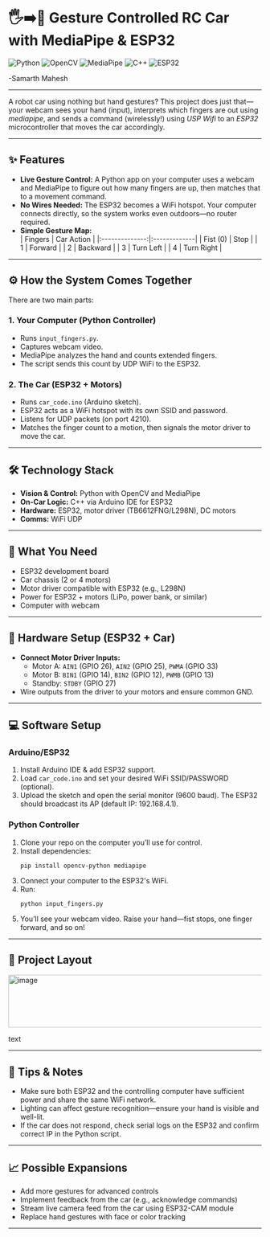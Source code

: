 


# 🖐️➡️🚗 Gesture Controlled RC Car with MediaPipe & ESP32

![Python](https://img.shields.io/badge/Python-3776AB?style=for-the-badge&logo=python&logoColor=white)
![OpenCV](https://img.shields.io/badge/OpenCV-5C3EE8?style=for-the-badge&logo=opencv&logoColor=white)
![MediaPipe](https://img.shields.io/badge/MediaPipe-007F7F?style=for-the-badge&logo=google&logoColor=white)
![C++](https://img.shields.io/badge/C%2B%2B-00599C?style=for-the-badge&logo=c%2B%2B&logoColor=white)
![ESP32](https://img.shields.io/badge/ESP32-E7352C?style=for-the-badge&logo=espressif&logoColor=white)

-Samarth Mahesh

---

A robot car using nothing but hand gestures? This project does just that—your webcam sees your hand (input), interprets which fingers are out using *mediapipe*, and sends a command (wirelessly!) using *USP Wifi* to an *ESP32* microcontroller that moves the car accordingly.

---

## ✨ Features

- **Live Gesture Control:** A Python app on your computer uses a webcam and MediaPipe to figure out how many fingers are up, then matches that to a movement command.
- **No Wires Needed:** The ESP32 becomes a WiFi hotspot. Your computer connects directly, so the system works even outdoors—no router required.
- **Simple Gesture Map:**  
  | Fingers        | Car Action    |
  |:--------------:|:-------------|
  | Fist (0)       | Stop         |
  | 1              | Forward      |
  | 2              | Backward     |
  | 3              | Turn Left    |
  | 4              | Turn Right   |

---

## ⚙️ How the System Comes Together

There are two main parts:

### 1. Your Computer (Python Controller)
- Runs `input_fingers.py`.
- Captures webcam video.
- MediaPipe analyzes the hand and counts extended fingers.
- The script sends this count by UDP WiFi to the ESP32.

### 2. The Car (ESP32 + Motors)
- Runs `car_code.ino` (Arduino sketch).
- ESP32 acts as a WiFi hotspot with its own SSID and password.
- Listens for UDP packets (on port 4210).
- Matches the finger count to a motion, then signals the motor driver to move the car.

---

## 🛠️ Technology Stack

- **Vision & Control:** Python with OpenCV and MediaPipe
- **On-Car Logic:** C++ via Arduino IDE for ESP32
- **Hardware:** ESP32, motor driver (TB6612FNG/L298N), DC motors
- **Comms:** WiFi UDP

---

## 🛒 What You Need

- ESP32 development board
- Car chassis (2 or 4 motors)
- Motor driver compatible with ESP32 (e.g., L298N)
- Power for ESP32 + motors (LiPo, power bank, or similar)
- Computer with webcam

---

## 🔌 Hardware Setup (ESP32 + Car)

- **Connect Motor Driver Inputs:**
  - Motor A: `AIN1` (GPIO 26), `AIN2` (GPIO 25), `PWMA` (GPIO 33)
  - Motor B: `BIN1` (GPIO 14), `BIN2` (GPIO 12), `PWMB` (GPIO 13)
  - Standby: `STDBY` (GPIO 27)
- Wire outputs from the driver to your motors and ensure common GND.

---

## 💻 Software Setup

### Arduino/ESP32

1. Install Arduino IDE & add ESP32 support.
2. Load `car_code.ino` and set your desired WiFi SSID/PASSWORD (optional).
3. Upload the sketch and open the serial monitor (9600 baud). The ESP32 should broadcast its AP (default IP: 192.168.4.1).

### Python Controller

1. Clone your repo on the computer you’ll use for control.
2. Install dependencies:
    ```
    pip install opencv-python mediapipe
    ```
3. Connect your computer to the ESP32's WiFi.
4. Run:
    ```
    python input_fingers.py
    ```
5. You’ll see your webcam video. Raise your hand—fist stops, one finger forward, and so on!

---

## 📂 Project Layout

<img width="958" height="105" alt="image" src="https://github.com/user-attachments/assets/3403984c-63e1-4267-8de1-8bde63b83edb" />


text

---

## 📝 Tips & Notes

- Make sure both ESP32 and the controlling computer have sufficient power and share the same WiFi network.
- Lighting can affect gesture recognition—ensure your hand is visible and well-lit.
- If the car does not respond, check serial logs on the ESP32 and confirm correct IP in the Python script.

---

## 📈 Possible Expansions

- Add more gestures for advanced controls
- Implement feedback from the car (e.g., acknowledge commands)
- Stream live camera feed from the car using ESP32-CAM module
- Replace hand gestures with face or color tracking

---


